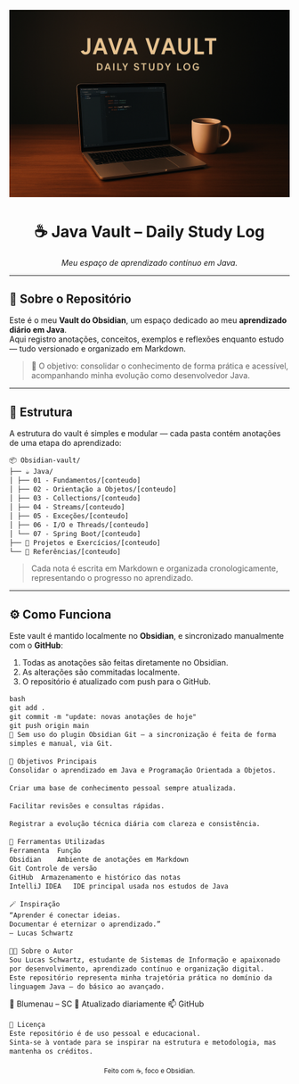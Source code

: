 <!-- Banner -->
<p align="center">
  <img src="https://raw.githubusercontent.com/SchwartzLucas/Obsidian-vault/main/assets/banner.png" alt="Java Vault – Daily Study Log" width="800">
</p>

<h1 align="center">☕ Java Vault – Daily Study Log</h1>
<p align="center">
  <em>Meu espaço de aprendizado contínuo em Java.</em>
</p>

---

## 🧠 Sobre o Repositório

Este é o meu **Vault do Obsidian**, um espaço dedicado ao meu **aprendizado diário em Java**.  
Aqui registro anotações, conceitos, exemplos e reflexões enquanto estudo — tudo versionado e organizado em Markdown.  

> 🎯 O objetivo: consolidar o conhecimento de forma prática e acessível, acompanhando minha evolução como desenvolvedor Java.

---

## 📂 Estrutura

A estrutura do vault é simples e modular — cada pasta contém anotações de uma etapa do aprendizado:
````
📦 Obsidian-vault/
├── ☕ Java/
│ ├── 01 - Fundamentos/[conteudo]
│ ├── 02 - Orientação a Objetos/[conteudo]
│ ├── 03 - Collections/[conteudo]
│ ├── 04 - Streams/[conteudo]
│ ├── 05 - Exceções/[conteudo]
│ ├── 06 - I/O e Threads/[conteudo]
│ └── 07 - Spring Boot/[conteudo]
├── 🧩 Projetos e Exercícios/[conteudo]
└── 📘 Referências/[conteudo]
````
> Cada nota é escrita em Markdown e organizada cronologicamente, representando o progresso no aprendizado.

---

## ⚙️ Como Funciona

Este vault é mantido localmente no **Obsidian**, e sincronizado manualmente com o **GitHub**:

1. Todas as anotações são feitas diretamente no Obsidian.
2. As alterações são commitadas localmente.
3. O repositório é atualizado com push para o GitHub.

```
bash
git add .
git commit -m "update: novas anotações de hoje"
git push origin main
🔄 Sem uso do plugin Obsidian Git — a sincronização é feita de forma simples e manual, via Git.

🧭 Objetivos Principais
Consolidar o aprendizado em Java e Programação Orientada a Objetos.

Criar uma base de conhecimento pessoal sempre atualizada.

Facilitar revisões e consultas rápidas.

Registrar a evolução técnica diária com clareza e consistência.

🧩 Ferramentas Utilizadas
Ferramenta	Função
Obsidian	Ambiente de anotações em Markdown
Git	Controle de versão
GitHub	Armazenamento e histórico das notas
IntelliJ IDEA	IDE principal usada nos estudos de Java

🪄 Inspiração
“Aprender é conectar ideias.
Documentar é eternizar o aprendizado.”
— Lucas Schwartz

👨‍💻 Sobre o Autor
Sou Lucas Schwartz, estudante de Sistemas de Informação e apaixonado por desenvolvimento, aprendizado contínuo e organização digital.
Este repositório representa minha trajetória prática no domínio da linguagem Java — do básico ao avançado.
```
📍 Blumenau – SC
📅 Atualizado diariamente
📫 GitHub
```
📜 Licença
Este repositório é de uso pessoal e educacional.
Sinta-se à vontade para se inspirar na estrutura e metodologia, mas mantenha os créditos.
```
<p align="center"> <sub>Feito com ☕, foco e Obsidian.</sub> </p>
